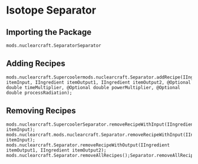 # Isotope Separator

## Importing the Package
`mods.nuclearcraft.SeparatorSeparator`

## Adding Recipes
```zenscript
mods.nuclearcraft.Supercoolermods.nuclearcraft.Separator.addRecipe(IIngredient itemInput, IIngredient itemOutput1, IIngredient itemOutput2, @Optional double timeMultiplier, @Optional double powerMultiplier, @Optional double processRadiation);
```

## Removing Recipes
```zenscript
mods.nuclearcraft.SupercoolerSeparator.removeRecipeWithInput(IIngredient itemInput);
mods.nuclearcraft.mods.nuclearcraft.Separator.removeRecipeWithInput(IIngredient itemInput);
mods.nuclearcraft.Separator.removeRecipeWithOutput(IIngredient itemOutput1, IIngredient itemOutput2);
mods.nuclearcraft.Separator.removeAllRecipes();Separator.removeAllRecipes();
```